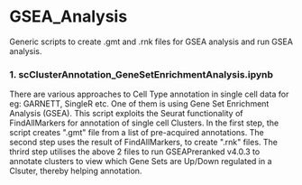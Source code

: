 # GSEA_Analysis
Generic scripts to create .gmt and .rnk files for GSEA analysis and run GSEA analysis.

### 1. scClusterAnnotation_GeneSetEnrichmentAnalysis.ipynb
There are various approaches to Cell Type annotation in single cell data for eg: GARNETT, SingleR etc. One of them is using Gene Set Enrichment Analysis (GSEA). This script exploits the Seurat functionality of FindAllMarkers for annotation of single cell Clusters. In the first step, the script creates ".gmt" file from a list of pre-acquired annotations. The second step uses the result of FindAllMarkers, to create ".rnk" files. The thrird step utilises the above 2 files to run GSEAPreranked v4.0.3 to annotate clusters to view which Gene Sets are Up/Down regulated in a Clsuter, thereby helping annotation. 

